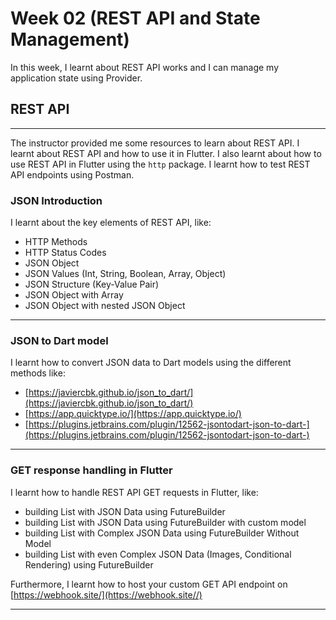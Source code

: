 # Week 02 (REST API and State Management)

In this week, I learnt about REST API works and I can manage my application state using Provider.

## REST API

---

The instructor provided me some resources to learn about REST API. I learnt about REST API and how to use it in Flutter. I also learnt about how to use REST API in Flutter using the `http` package. I learnt how to test REST API endpoints using Postman.

### JSON Introduction

I learnt about the key elements of REST API, like:

- HTTP Methods
- HTTP Status Codes
- JSON Object
- JSON Values (Int, String, Boolean, Array, Object)
- JSON Structure (Key-Value Pair)
- JSON Object with Array
- JSON Object with nested JSON Object

---

### JSON to Dart model

I learnt how to convert JSON data to Dart models using the different methods like:

- [https://javiercbk.github.io/json_to_dart/](https://javiercbk.github.io/json_to_dart/)
- [https://app.quicktype.io/](https://app.quicktype.io/)
- [https://plugins.jetbrains.com/plugin/12562-jsontodart-json-to-dart-](https://plugins.jetbrains.com/plugin/12562-jsontodart-json-to-dart-)

---

### GET response handling in Flutter

I learnt how to handle REST API GET requests in Flutter, like:

- building List with JSON Data using FutureBuilder
- building List with JSON Data using FutureBuilder with custom model
- building List with Complex JSON Data using FutureBuilder Without Model
- building List with even Complex JSON Data (Images, Conditional Rendering) using FutureBuilder

Furthermore, I learnt how to host your custom GET API endpoint on [https://webhook.site/](https://webhook.site//)

---
